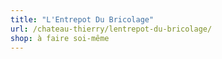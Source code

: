 ```yaml
---
title: "L'Entrepot Du Bricolage"
url: /chateau-thierry/lentrepot-du-bricolage/
shop: à faire soi-même
---
```

